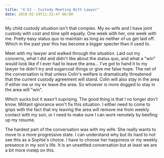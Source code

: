 ```yaml
---
title: "4:52 - Custody Meeting With Lawyer"
date: 2018-02-19T11:33:47-06:00
---
```


My child custody situation isn't that complex.  My ex-wife and I have joint custody with cost and time split equally.  One week with her, one week with me.  Pretty easy status quo to maintain as long as neither of us get laid off.  Which in the past year this has become a bigger specter than it used to.

Meet with my lawyer and walked through the situation.  Laid out my concerns, what I did and didn't like about the status quo, and what a "win" would look like if I ever had to leave the area...  I've got to hand it to my lawyer he didn't try and sugarcoat things or give me false hope.  The net of the conversation is that unless Colin's welfare is dramatically threatened that the current custody agreement will stand.  Colin will also stay in the area if either me or my ex leave the area.  So whoever is more dogged to stay in the area will "win".

Which sucks but it wasn't suprising.  The good thing is that I no longer don't know.  Militant ignorance won't fix this situation.  I either need to come to grips with the fact that my leaving the area will remove me from weekly contact with my son, or I need to make sure I can work remotely by beefing up my resume.  

The hardest part of the conversation was with my wife.  She really wants to move to a more progressive state.  I can understand why but its hard to not see this as a Sophie's choice.  I have to choose her happiness or my weekly presence in my son's life.  It is an unsettled conversation but at least we are a bit more instep on this. 
